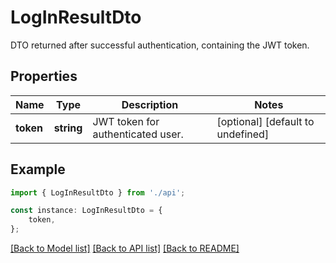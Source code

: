 # LogInResultDto

DTO returned after successful authentication, containing the JWT token.

## Properties

Name | Type | Description | Notes
------------ | ------------- | ------------- | -------------
**token** | **string** | JWT token for authenticated user. | [optional] [default to undefined]

## Example

```typescript
import { LogInResultDto } from './api';

const instance: LogInResultDto = {
    token,
};
```

[[Back to Model list]](../README.md#documentation-for-models) [[Back to API list]](../README.md#documentation-for-api-endpoints) [[Back to README]](../README.md)
